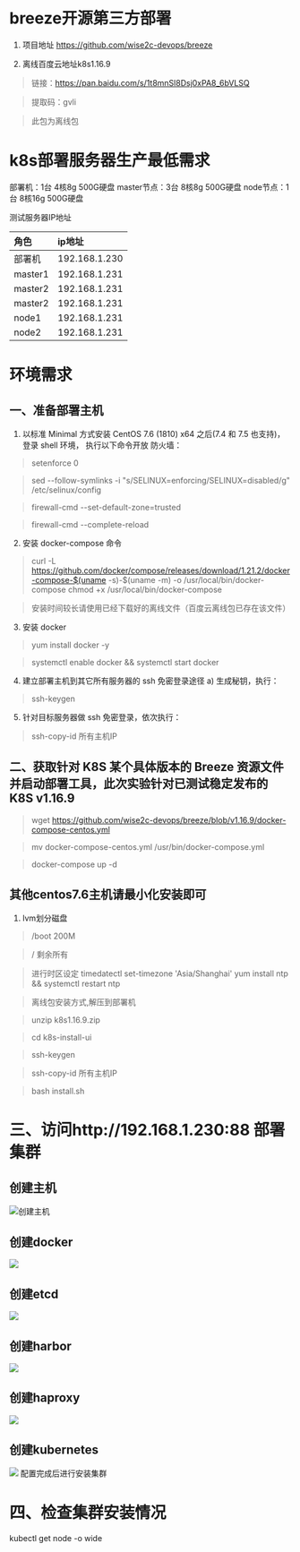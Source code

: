 # breeze开源第三方部署
1. 项目地址 https://github.com/wise2c-devops/breeze

2. 离线百度云地址k8s1.16.9

> 链接：https://pan.baidu.com/s/1t8mnSl8Dsj0xPA8_6bVLSQ 

> 提取码：gvli 

> 此包为离线包

# k8s部署服务器生产最低需求
部署机：1台  4核8g 500G硬盘
master节点：3台 8核8g 500G硬盘
node节点：1台 8核16g 500G硬盘

测试服务器IP地址

| 角色        | ip地址        |
|:----------- |:--------------|
| 部署机      | 192.168.1.230 |
| master1     | 192.168.1.231 | 
| master2     | 192.168.1.231 |  
| master2     | 192.168.1.231 | 
| node1       | 192.168.1.231 |
| node2       | 192.168.1.231 |

# 环境需求
## 一、准备部署主机
1. 以标准 Minimal 方式安装 CentOS 7.6 (1810) x64 之后(7.4 和 7.5 也支持)，
登录 shell 环境，
执行以下命令开放 防火墙： 

> setenforce 0 

> sed --follow-symlinks -i "s/SELINUX=enforcing/SELINUX=disabled/g" /etc/selinux/config 

> firewall-cmd --set-default-zone=trusted 

> firewall-cmd --complete-reload 
 
2. 安装 docker-compose 命令 

> curl -L https://github.com/docker/compose/releases/download/1.21.2/docker-compose-$(uname -s)-$(uname -m) -o /usr/local/bin/docker-compose 
> chmod +x /usr/local/bin/docker-compose 

> 安装时间较长请使用已经下载好的离线文件（百度云离线包已存在该文件）
 
3. 安装 docker 

> yum install docker -y 

> systemctl enable docker && systemctl start docker 
 
4. 建立部署主机到其它所有服务器的 ssh 免密登录途径 a) 生成秘钥，执行： 

> ssh-keygen 
 
5. 针对目标服务器做 ssh 免密登录，依次执行：

> ssh-copy-id 所有主机IP
 
## 二、获取针对 K8S 某个具体版本的 Breeze 资源文件并启动部署工具，此次实验针对已测试稳定发布的K8S v1.16.9 

> wget https://github.com/wise2c-devops/breeze/blob/v1.16.9/docker-compose-centos.yml

> mv docker-compose-centos.yml /usr/bin/docker-compose.yml 

> docker-compose up -d 

## 其他centos7.6主机请最小化安装即可
1. lvm划分磁盘

> /boot 200M

> /     剩余所有

> 进行时区设定 
> timedatectl set-timezone 'Asia/Shanghai' 
> yum install ntp && systemctl restart ntp 

> 离线包安装方式,解压到部署机

> unzip k8s1.16.9.zip

> cd k8s-install-ui

> ssh-keygen

> ssh-copy-id 所有主机IP

> bash install.sh


# 三、访问http://192.168.1.230:88 部署集群

## 创建主机
![创建主机](images/hosts.png)
## 创建docker
![](images/docker-images.png)
## 创建etcd
![](images/etcd-images.png)
## 创建harbor
![](images/harbor-images.png)
## 创建haproxy
![](images/loadbalancer-images.png)
## 创建kubernetes
![](images/kubernetes-images.png)
配置完成后进行安装集群

# 四、检查集群安装情况
kubectl get node -o wide


